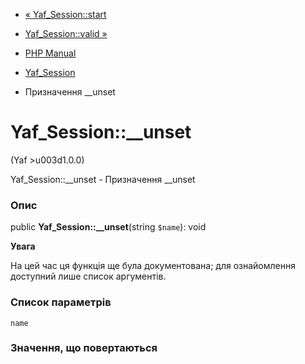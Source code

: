 - [« Yaf_Session::start](yaf-session.start.md)
- [Yaf_Session::valid »](yaf-session.valid.md)

- [PHP Manual](index.md)
- [Yaf_Session](class.yaf-session.md)
- Призначення \_\_unset

# Yaf_Session::\_\_unset

(Yaf \>u003d1.0.0)

Yaf_Session::\_\_unset - Призначення \_\_unset

### Опис

public **Yaf_Session::\_\_unset**(string `$name`): void

**Увага**

На цей час ця функція ще була документована; для
ознайомлення доступний лише список аргументів.

### Список параметрів

`name`

### Значення, що повертаються
